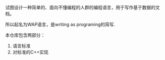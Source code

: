 试图设计一种简单的、面向不懂编程的人群的编程语言，用于写作基于数据的文档。

所以起名为WAP语言，是writing as programing的简写.

本仓库包含两部分：

1. 语言标准
2. 对标准的C++实现
